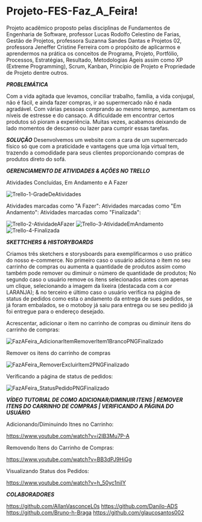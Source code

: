 # Projeto-FES-Faz_A_Feira!

Projeto acadêmico proposto pelas disciplinas de Fundamentos de Engenharia de Software, professor Lucas Rodolfo Celestino de Farias, Gestão de Projetos, professora Suzanna Sandes Dantas e Projetos 02, professora Jeneffer Cristine Ferreira com o propósito de aplicarmos e aprendermos na prática os conceitos de Programa, Projeto, Portfólio, Processos, Estratégias, Resultado, Metodologias Ágeis assim como XP (Extreme Programming), Scrum, Kanban, Princípio de Projeto e Propriedade de Projeto dentre outros.


***PROBLEMÁTICA***

Com a vida agitada que levamos, conciliar trabalho, família, a vida conjugal, não é fácil, e ainda fazer compras, ir ao supermercado não é nada agradável. Com várias pessoas comprando ao mesmo tempo, aumentam os níveis de estresse e do cansaço. A dificuldade em encontrar certos produtos só pioram a experiência. Muitas vezes, acabamos deixando de lado momentos de descanso ou lazer para cumprir essas tarefas.




***SOLUÇÃO***
Desenvolvemos um website com a cara de um supermercado físico só que com a praticidade e vantagens que uma loja virtual tem, trazendo a comodidade para seus clientes proporcionando compras de produtos direto do sofá.






***GERENCIAMENTO DE ATIVIDADES & AÇÕES NO TRELLO***



Atividades Concluídas, Em Andamento e A Fazer


![Trello-1-GradeDeAtividades](https://github.com/user-attachments/assets/821f8277-22dc-412f-b0ed-f5af0807a355)

Atividades marcadas como "A Fazer":        Atividades marcadas como "Em Andamento":         Atividades marcadas como "Finalizada":

![Trello-2-AtividadeAFazer](https://github.com/user-attachments/assets/9ff80140-e429-4930-83ae-40a84c8ff4c9) ![Trello-3-AtividadeEmAndamento](https://github.com/user-attachments/assets/ea3ee0cb-df6e-4994-8a77-41a8afe993ba) ![Trello-4-Finalizada](https://github.com/user-attachments/assets/a7d88b68-c424-45d2-bdab-a429b02a922d)



***SKETTCHERS & HISTORYBOARDS***


Criamos três sketchers e storysboards para exemplificarmos o uso prático do nosso e-commerce. 
No primeiro caso o usuário adiciona o item no seu carrinho de compras ou aumenta a quantidade de produtos assim como também pode remover ou diminuir o número de quantidade de produtos;
No segundo caso o usuário remove os itens selecionados antes com apenas um clique, selecionando a imagem da lixeira (destacada com a cor LARANJA);
& no terceiro e último caso o usuário verifica na página de status de pedidos como esta o andamento da entrega de sues pedidos, se já foram embalados, se o motoboy já saiu para entrega ou se seu pedido já foi entregue para o endereço desejado. 


Acrescentar, adicionar o item no carrinho de compras ou diminuir itens do carrinho de compras:


![FazAFeira_AdicionarItemRemoverItem1BrancoPNGFinalizado](https://github.com/user-attachments/assets/f1e84ea7-08ce-4fbb-8d52-9d7d8b2b4032)


Remover os itens do carrinho de compras


![FazAFeira_RemoverExcluirItem2PNGFinalizado](https://github.com/user-attachments/assets/9ef21870-4360-4eee-b42b-f2c3e2546c22)


Verificando a página de status de pedidos:


![FazAFeira_StatusPedidoPNGFinalizado](https://github.com/user-attachments/assets/5c5d5551-e784-4128-8e82-a76c6f92b923)



***VÍDEO TUTORIAL DE COMO ADICIONAR/DIMINUIR ITENS  |  REMOVER ITENS DO CARRINHO DE COMPRAS  |  VERIFICANDO A PÁGINA DO USUÁRIO***


Adicionando/Diminuindo Itnes no Carrinho:

https://www.youtube.com/watch?v=i2IB3Mu7P-A

Removendo Itens do Carrinho de Compras:

https://www.youtube.com/watch?v=BB3dPJ9HiGg

Visualizando Status dos Pedidos:

https://www.youtube.com/watch?v=h_50yc1niIY


***COLABORADORES***

https://github.com/AllanVasconceL0s
https://github.com/Danilo-ADS
https://github.com/Bruno-h-Braga
https://github.com/glaucosantos002
